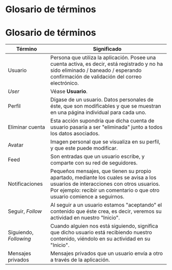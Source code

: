 # Glosario de términos

# Glosario de términos

| Término               | Significado |
| --------------------- | ----------- |
| Usuario               | Persona que utiliza la aplicación. Posee una cuenta activa, es decir, está registrado y no ha sido eliminado / baneado / esperando confirmación de validación del correo electrónico. |
| *User*                | Véase **Usuario**. |
| Perfil                | Dígase de un usuario. Datos personales de éste, que son modificables y que se muestran en una página individual para cada uno. |
| Eliminar cuenta        | Esta acción supondría que dicha cuenta de usuario pasaría a ser "eliminada" junto a todos los datos asociados. |
| Avatar                |  Imagen personal que se visualiza en su perfil, y que este puede modificar. |
| Feed                   | Son entradas que un usuario escribe, y comparte con su red de seguidores.   |
| Notificaciones        | Pequeños mensajes, que tienen su propio apartado, mediante los cuales se avisa a los usuarios de interacciones con otros usuarios. Por ejemplo: recibir un comentario o que otro usuario comience a seguirnos. |
| Seguir, *Follow*      | Al seguir a un usuario estamos "aceptando" el contenido que éste crea, es decir, veremos su actividad en nuestro "Inicio". |
| Siguiendo, *Following*| Cuando alguien nos está siguiendo, significa que dicho usuario está recibiendo nuestro contenido, viéndolo en su actividad en su "Inicio". |
| Mensajes privados     | Mensajes privados que un usuario envía a otro a través de la aplicación. |
